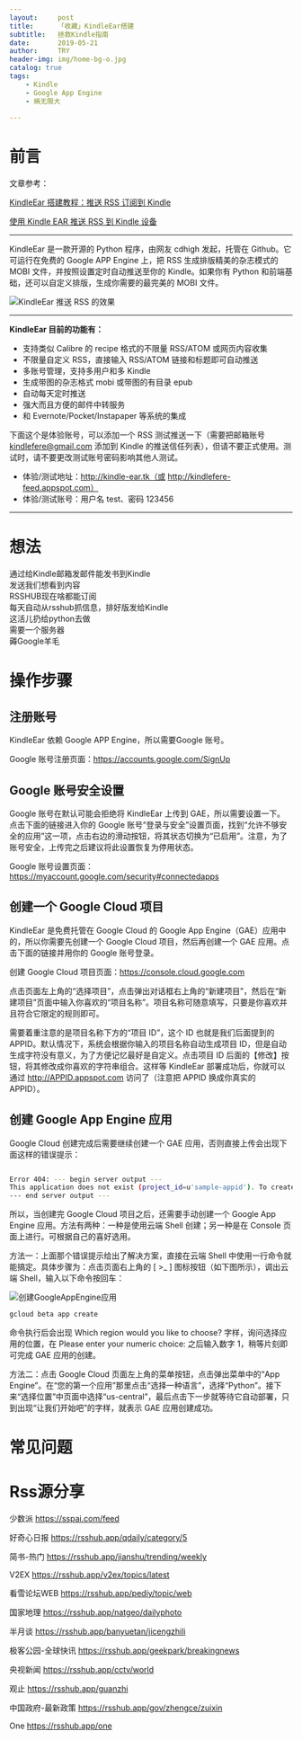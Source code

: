 ```yaml
---
layout:     post
title:      「收藏」KindleEar搭建
subtitle:   拯救Kindle指南
date:       2019-05-21
author:     TRY
header-img: img/home-bg-o.jpg
catalog: true
tags:
    - Kindle
    - Google App Engine
    - 熵无限大
    
---
```

# 前言
文章参考：

[KindleEar 搭建教程：推送 RSS 订阅到 Kindle
](https://bookfere.com/post/19.html)

[使用 Kindle EAR 推送 RSS 到 Kindle 设备](https://www.jianshu.com/p/b1f6826152f5)

---

KindleEar 是一款开源的 Python 程序，由网友 cdhigh 发起，托管在 Github。它可运行在免费的 Google APP Engine 上，把 RSS 生成排版精美的杂志模式的 MOBI 文件，并按照设置定时自动推送至你的 Kindle。如果你有 Python 和前端基础，还可以自定义排版，生成你需要的最完美的 MOBI 文件。

![KindleEar 推送 RSS 的效果](http://www.5ikindle.com/uploadImg/20170116/165823809.png)

----
**KindleEar 目前的功能有：**

- 支持类似 Calibre 的 recipe 格式的不限量 RSS/ATOM 或网页内容收集
- 不限量自定义 RSS，直接输入 RSS/ATOM 链接和标题即可自动推送
- 多账号管理，支持多用户和多 Kindle
- 生成带图的杂志格式 mobi 或带图的有目录 epub
- 自动每天定时推送
- 强大而且方便的邮件中转服务
- 和 Evernote/Pocket/Instapaper 等系统的集成

下面这个是体验账号，可以添加一个 RSS 测试推送一下（需要把邮箱账号 kindlefere@gmail.com 添加到 Kindle 的推送信任列表），但请不要正式使用。测试时，请不要更改测试账号密码影响其他人测试。

-  体验/测试地址：http://kindle-ear.tk（或 http://kindlefere-feed.appspot.com）
- 体验/测试账号：用户名 test、密码 123456

---


# 想法

通过给Kindle邮箱发邮件能发书到Kindle  
发送我们想看到内容  
RSSHUB现在啥都能订阅  
每天自动从rsshub抓信息，排好版发给Kindle  
这活儿扔给python去做  
需要一个服务器  
薅Google羊毛  

# 操作步骤

## 注册账号

KindleEar 依赖 Google APP Engine，所以需要Google 账号。

Google 账号注册页面：https://accounts.google.com/SignUp

## Google 账号安全设置

Google 账号在默认可能会拒绝将 KindleEar 上传到 GAE，所以需要设置一下。点击下面的链接进入你的 Google 账号“登录与安全”设置页面，找到“允许不够安全的应用”这一项，点击右边的滑动按钮，将其状态切换为“已启用”。注意，为了账号安全，上传完之后建议将此设置恢复为停用状态。

Google 账号设置页面：https://myaccount.google.com/security#connectedapps

## 创建一个 Google Cloud 项目

KindleEar 是免费托管在 Google Cloud 的 Google App Engine（GAE）应用中的，所以你需要先创建一个 Google Cloud 项目，然后再创建一个 GAE 应用。点击下面的链接并用你的 Google 账号登录。

创建 Google Cloud 项目页面：https://console.cloud.google.com

点击页面左上角的“选择项目”，点击弹出对话框右上角的“新建项目”，然后在“新建项目”页面中输入你喜欢的“项目名称”。项目名称可随意填写，只要是你喜欢并且符合它限定的规则即可。

需要着重注意的是项目名称下方的“项目 ID”，这个 ID 也就是我们后面提到的 APPID。默认情况下，系统会根据你输入的项目名称自动生成项目 ID，但是自动生成字符没有意义，为了方便记忆最好是自定义。点击项目 ID 后面的【修改】按钮，将其修改成你喜欢的字符串组合。这样等 KindleEar 部署成功后，你就可以通过 http://APPID.appspot.com 访问了（注意把 APPID 换成你真实的 APPID）。

## 创建 Google App Engine 应用

Google Cloud 创建完成后需要继续创建一个 GAE 应用，否则直接上传会出现下面这样的错误提示：

``` bash

Error 404: --- begin server output --- 
This application does not exist (project_id=u'sample-appid'). To create an App Engine application in this project, run "gcloud beta app create" in your console.
--- end server output --- 

```


所以，当创建完 Google Cloud 项目之后，还需要手动创建一个 Google App Engine 应用。方法有两种：一种是使用云端 Shell 创建；另一种是在 Console 页面上进行。可根据自己的喜好选用。

方法一：上面那个错误提示给出了解决方案，直接在云端 Shell 中使用一行命令就能搞定。具体步骤为：点击页面右上角的 [ >_ ] 图标按钮（如下图所示），调出云端 Shell，输入以下命令按回车：

![创建GoogleAppEngine应用](https://bookfere.com/wp-content/uploads/2016/04/active-google-cloud-shell.png)

```bash
gcloud beta app create

```

命令执行后会出现 Which region would you like to choose? 字样，询问选择应用的位置，在 Please enter your numeric choice: 之后输入数字 1，稍等片刻即可完成 GAE 应用的创建。

方法二：点击 Google Cloud 页面左上角的菜单按钮，点击弹出菜单中的“App Engine”。在“您的第一个应用”那里点击“选择一种语言”，选择“Python”。接下来“选择位置”中页面中选择“us-central”，最后点击下一步就等待它自动部署，只到出现“让我们开始吧”的字样，就表示 GAE 应用创建成功。

# 常见问题

# Rss源分享

少数派
https://sspai.com/feed

好奇心日报 
https://rsshub.app/qdaily/category/5

简书-热门 
https://rsshub.app/jianshu/trending/weekly

V2EX 
https://rsshub.app/v2ex/topics/latest

看雪论坛WEB 
https://rsshub.app/pediy/topic/web

国家地理 
https://rsshub.app/natgeo/dailyphoto

半月谈 
https://rsshub.app/banyuetan/jicengzhili

极客公园-全球快讯 
https://rsshub.app/geekpark/breakingnews

央视新闻 
https://rsshub.app/cctv/world

观止 
https://rsshub.app/guanzhi

中国政府-最新政策 
https://rsshub.app/gov/zhengce/zuixin

One 
https://rsshub.app/one